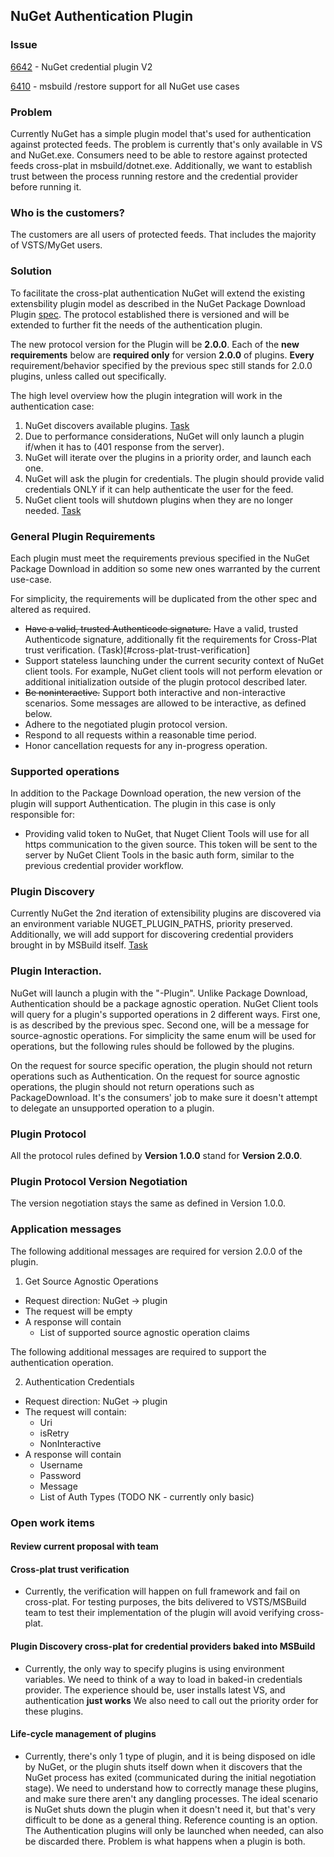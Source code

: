 ## NuGet Authentication Plugin

### Issue
[6642](https://github.com/NuGet/Home/issues/6642) - NuGet credential plugin V2

[6410](https://github.com/NuGet/Home/issues/6410) - msbuild /restore support for all NuGet use cases

### Problem
Currently NuGet has a simple plugin model that's used for authentication against protected feeds. 
The problem is currently that's only available in VS and NuGet.exe. 
Consumers need to be able to restore against protected feeds cross-plat in msbuild/dotnet.exe. 
Additionally, we want to establish trust between the process running restore and the credential provider before running it.

### Who is the customers?
The customers are all users of protected feeds. That includes the majority of VSTS/MyGet users. 

### Solution

To facilitate the cross-plat authentication NuGet will extend the existing extensbility plugin model as described in the NuGet Package Download Plugin [spec](https://github.com/NuGet/Home/wiki/NuGet-Package-Download-Plugin). 
The protocol established there is versioned and will be extended to further fit the needs of the authentication plugin. 

The new protocol version for the Plugin will be **2.0.0**. 
Each of the **new requirements** below are **required only** for version **2.0.0** of plugins. 
**Every** requirement/behavior specified by the previous spec still stands for 2.0.0 plugins, unless called out specifically.

The high level overview how the plugin integration will work in the authentication case:
1. NuGet discovers available plugins. [Task](#plugin-discovery-cross-plat-for-credential-providers-baked-into-msbuild)
2. Due to performance considerations, NuGet will only launch a plugin if/when it has to (401 response from the server). 
3. NuGet will iterate over the plugins in a priority order, and launch each one. 
4. NuGet will ask the plugin for credentials. The plugin should provide valid credentials ONLY if it can help authenticate the user for the feed. 
5. NuGet client tools will shutdown plugins when they are no longer needed. [Task](#life-cycle-management-of-plugins)

### General Plugin Requirements
Each plugin must meet the requirements previous specified in the NuGet Package Download in addition so some new ones warranted by the current use-case. 

For simplicity, the requirements will be duplicated from the other spec and altered as required.

- ~~Have a valid, trusted Authenticode signature.~~ Have a valid, trusted Authenticode signature, additionally fit the requirements for Cross-Plat trust verification. (Task)[#cross-plat-trust-verification]
- Support stateless launching under the current security context of NuGet client tools. For example, NuGet client tools will not perform elevation or additional initialization outside of the plugin protocol described later.
- ~~Be noninteractive.~~ Support both interactive and non-interactive scenarios. Some messages are allowed to be interactive, as defined below.
- Adhere to the negotiated plugin protocol version.
- Respond to all requests within a reasonable time period.
- Honor cancellation requests for any in-progress operation.

### Supported operations
In addition to the Package Download operation, the new version of the plugin will support Authentication. 
The plugin in this case is only responsible for:
- Providing valid token to NuGet, that Nuget Client Tools will use for all https communication to the given source. 
This token will be sent to the server by NuGet Client Tools in the basic auth form, similar to the previous credential provider workflow.

### Plugin Discovery

Currently NuGet the 2nd iteration of extensibility plugins are discovered via an environment variable NUGET_PLUGIN_PATHS, priority preserved. 
Additionally, we will add support for discovering credential providers brought in by MSBuild itself. [Task](#plugin-discovery-cross-plat-for-credential-providers-baked-into-msbuild)

### Plugin Interaction. 
NuGet will launch a plugin with the "-Plugin". 
Unlike Package Download, Authentication should be a package agnostic operation.
NuGet Client tools will query for a plugin's supported operations in 2 different ways. 
First one, is as described by the previous spec. 
Second one, will be a message for source-agnostic operations. 
For simplicity the same enum will be used for operations, but the following rules should be followed by the plugins.

On the request for source specific operation, the plugin should not return operations such as Authentication. 
On the request for source agnostic operations, the plugin should not return operations such as PackageDownload.
It's the consumers' job to make sure it doesn't attempt to delegate an unsupported operation to a plugin. 

### Plugin Protocol
All the protocol rules defined by **Version 1.0.0** stand for **Version 2.0.0**.

### Plugin Protocol Version Negotiation 
The version negotiation stays the same as defined in Version 1.0.0. 

### Application messages

The following additional messages are required for version 2.0.0 of the plugin. 
1. Get Source Agnostic Operations
* Request direction: NuGet -> plugin
* The request will be empty
* A response will contain
    * List of supported source agnostic operation claims

The following additional messages are required to support the authentication operation. 

2. Authentication Credentials 
* Request direction: NuGet -> plugin
* The request will contain:
    * Uri
    * isRetry
    * NonInteractive
* A response will contain
    * Username
    * Password
    * Message
    * List of Auth Types (TODO NK - currently only basic)

### Open work items

#### Review current proposal with team
#### Cross-plat trust verification
- Currently, the verification will happen on full framework and fail on cross-plat. For testing purposes, the bits delivered to VSTS/MSBuild team to test their implementation of the plugin will avoid verifying cross-plat. 
#### Plugin Discovery cross-plat for credential providers baked into MSBuild
- Currently, the only way to specify plugins is using environment variables. We need to think of a way to load in baked-in credentials provider. The experience should be, user installs latest VS, and authentication **just works**
We also need to call out the priority order for these plugins. 
#### Life-cycle management of plugins 
- Currently, there's only 1 type of plugin, and it is being disposed on idle by NuGet, or the plugin shuts itself down when it discovers that the NuGet process has exited (communicated during the initial negotiation stage). 
We need to understand how to correctly manage these plugins, and make sure there aren't any dangling processes. 
The ideal scenario is NuGet shuts down the plugin when it doesn't need it, but that's very difficult to be done as a general thing. Reference counting is an option. The Authentication plugins will only be launched when needed, can also be discarded there. Problem is what happens when a plugin is both. 